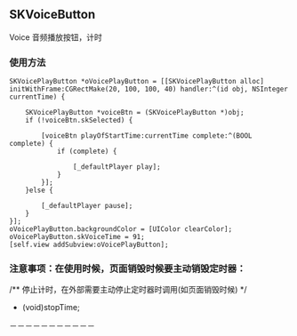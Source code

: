 ## SKVoiceButton
Voice 音频播放按钮，计时
### 使用方法
    SKVoicePlayButton *oVoicePlayButton = [[SKVoicePlayButton alloc] initWithFrame:CGRectMake(20, 100, 100, 40) handler:^(id obj, NSInteger currentTime) {
        
        SKVoicePlayButton *voiceBtn = (SKVoicePlayButton *)obj;
        if (!voiceBtn.skSelected) {
            
            [voiceBtn playOfStartTime:currentTime complete:^(BOOL complete) {
                if (complete) {
                    
                    [_defaultPlayer play];
                }
            }];
        }else {
            
            [_defaultPlayer pause];
        }
    }];
    oVoicePlayButton.backgroundColor = [UIColor clearColor];
    oVoicePlayButton.skVoiceTime = 91;
    [self.view addSubview:oVoicePlayButton];
    
### 注意事项：在使用时候，页面销毁时候要主动销毁定时器：
/** 停止计时，在外部需要主动停止定时器时调用(如页面销毁时候) */
- (void)stopTime;

－－－－－－－－－－－

